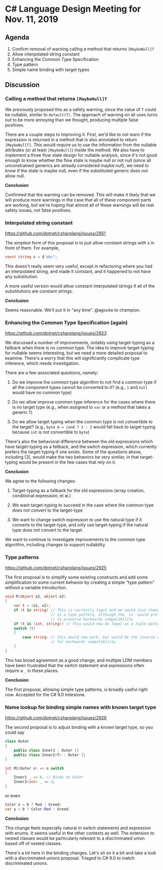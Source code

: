 
# C# Language Design Meeting for Nov. 11, 2019

## Agenda

1. Confirm removal of warning calling a method that returns `[MaybeNull]T`
2. Allow interpolated string constant
3. Enhancing the Common Type Specification
4. Type pattern
5. Simple name binding with target types

## Discussion

### Calling a method that returns `[MaybeNull]T`

We previously proposed this as a safety warning, since the value of `T` could be nullable,
similar to `default(T)`. The approach of warning on all uses turns out to be more annoying than
we thought, producing multiple false positives.

There are a couple steps to improving it. First, we'd like to not warn if the expression is
returned in a method that is also annotated to return `[MaybeNullT]`. This would require us to
use the information from the nullable attributes (or at least `[MaybeNull]`) inside the method.
We also have to implement a three flow state design for nullable analysis, since it's not good
enough to know whether the flow state is maybe null or not null (since all unconstrained generics
are already considered maybe null), we need to know if the state is maybe null, even if the
substituted generic does not allow null.

**Conclusion**

Confirmed that the warning can be removed. This will make it likely that we will produce more
warnings in the case that all of these component parts are working, but we're hoping that almost
all of these warnings will be real safety issues, not false positives.

### Interpolated string constant

https://github.com/dotnet/csharplang/issues/2951

The simplest form of this proposal is to just allow constant strings with `$` in front of them.
For example,

```C#
const string s = $"abc";
```

This doesn't really seem very useful, except in refactoring where you had an interpolated string,
and made it constant, and it happened to not have any substitution.

A more useful version would allow constant interpolated strings if all of the substitutions are
constant strings.

**Conclusion**

Seems reasonable. We'll put it in "any time". @agocke to champion.

### Enhancing the Common Type Specification (again)

https://github.com/dotnet/csharplang/issues/2823

We discussed a number of improvements, notably using target-typing as a fallback when there is no
common type. The idea to improve target-typing for nullable seems interesting, but we need a more
detailed proposal to examine. There's a worry that this will significantly complicate type
inference, which needs investigation.

There are a few associated questions, namely:

1. Do we improve the common type algorithm to not find a common type if all the component
types cannot be converted to it? (e.g., `1` and `null` would have no common type)

2. Do we allow improve common type inference for the cases where there is no target type (e.g.,
when assigned to `var` or a method that takes a generic `T`)

3. Do we allow target typing when the common type is not convertible to the target? (e.g.,
`byte b = cond ? 1 : 2` would fall back to target typing because `int` is not convertible to
`byte`)

There's also the behavioral difference between the old expressions which have target-typing as a
fallback, and the switch expression, which currently prefers the target-typing if one exists.
Some of the questions above, including (3), would make the two behaviors be very similar, in that
target-typing would be present in the few cases that rely on it.

**Conclusion**

We agree to the following changes:

1. Target-typing as a fallback for the old expressions (array creation, conditional expression, et al.)

2. We want target-typing to succeed in the case where the common type does not convert to the
target-type

3. We want to change switch expression to use the natural type if it converts to the target-type,
and only use target-typing if the natural type does not convert to the target.

We want to continue to investigate improvements to the common type algorithm, including changes
to support nullability.

### Type patterns

https://github.com/dotnet/csharplang/issues/2925

The first proposal is to simplify some existing constructs and add some simplification to some
current behavior by creating a simple "type pattern" without a variable introduction.

```C#
void M(object o1, object o2)
{
    var t = (o1, o2);
    if (t is string) // This is currently legal and we would just change the spec to say that this
                     // is a type pattern, although the `is` would prefer a type in an ambiguity
                     // to preserve backwards compatibility
    if (t is (int, string)) // This would now be legal as a tuple pattern, containing two type patterns
    switch (t)
    {
        case string: // this would now work, but would be the inverse of `is`, preferring a constant
                     // for backwards compatibility
    }
}
```

This has broad agreement as a good change, and multiple LDM members have been frustrated that the
switch statement and expressions often require a `_` in these places.

**Conclusion**

The first proposal, allowing simple type patterns, is broadly useful right now. Accepted for the
C# 9.0 milestone.

### Name lookup for binding simple names with known target type

https://github.com/dotnet/csharplang/issues/2926

The second proposal is to adjust binding with a known target type, so you could say

```C#
class Outer
{
    public class Inner1 : Outer {}
    public class Inner2<T> : Outer {}
}

int M1(Outer o) => o switch
{
    Inner1 _ => 0, // Binds to Outer
    Inner2<int> _ => 1;
}
```

or even

```C#
Color x = b ? Red : Greed;
var y = b ? Color.Red : Greed;
```

**Conclusion**

This change feels especially natural in switch statements and expression with enums. It seems
useful in the other contexts as well. The extension to nested classes would be particularly
relevant to a discriminated union based off of nested classes. 

There's a lot here in the binding changes. Let's sit on it a bit and take a look with a
discriminated unions proposal. Triaged to C# 9.0 to match discriminated unions.
